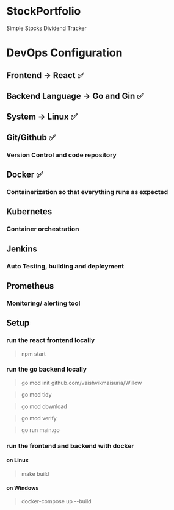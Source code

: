 # StockPortfolio
Simple Stocks Dividend Tracker 


# DevOps Configuration 

## Frontend -> React ✅
## Backend Language -> Go and Gin ✅
## System -> Linux ✅
## Git/Github ✅
### Version Control and code repository 
## Docker ✅
### Containerization so that everything runs as expected 
## Kubernetes 
### Container orchestration 
## Jenkins 
### Auto Testing, building and deployment
## Prometheus 
### Monitoring/ alerting tool 

## Setup 

### run the react frontend locally
> npm start

### run the go backend locally
> go mod init github.com/vaishvikmaisuria/Willow

> go mod tidy

> go mod download

> go mod verify

> go run main.go

### run the frontend and backend with docker
#### on Linux 
> make build
#### on Windows
> docker-compose up --build

